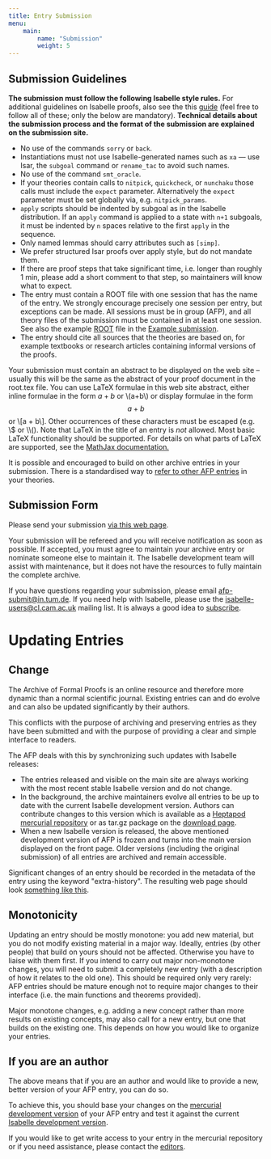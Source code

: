 ```yaml
---
title: Entry Submission
menu: 
    main:
        name: "Submission"
        weight: 5
---
```


## Submission Guidelines

**The submission must follow the following Isabelle style rules.** For additional guidelines on Isabelle proofs, also see the this [guide](https://proofcraft.org/blog/isabelle-style.html) (feel free to follow all of these; only the below are mandatory). **Technical details about the submission process and the format of the submission are explained on the submission site.**

*   No use of the commands `sorry` or `back`.
*   Instantiations must not use Isabelle-generated names such as `xa` — use Isar, the `subgoal` command or `rename_tac` to avoid such names.
*   No use of the command `smt_oracle`.
*   If your theories contain calls to `nitpick`, `quickcheck`, or `nunchaku` those calls must include the `expect` parameter. Alternatively the `expect` parameter must be set globally via, e.g. `nitpick_params`.
*   `apply` scripts should be indented by subgoal as in the Isabelle distribution. If an `apply` command is applied to a state with `n+1` subgoals, it must be indented by `n` spaces relative to the first `apply` in the sequence.
*   Only named lemmas should carry attributes such as `[simp]`.
*   We prefer structured Isar proofs over apply style, but do not mandate them.
*   If there are proof steps that take significant time, i.e. longer than roughly 1 min, please add a short comment to that step, so maintainers will know what to expect.
*   The entry must contain a ROOT file with one session that has the name of the entry. We strongly encourage precisely one session per entry, but exceptions can be made. All sessions must be in group (AFP), and all theory files of the submission must be contained in at least one session. See also the example [ROOT](https://foss.heptapod.net/isa-afp/afp-2020/-/blob/branch/default/thys/Example-Submission/ROOT) file in the [Example submission](/entries/Example-Submission.html).
*   The entry should cite all sources that the theories are based on, for example textbooks or research articles containing informal versions of the proofs.

Your submission must contain an abstract to be displayed on the web site – usually this will be the same as the abstract of your proof document in the root.tex file. You can use LaTeX formulae in this web site abstract, either inline formulae in the form $a+b$ or \\(a+b\\) or display formulae in the form $$a + b$$ or \\\[a + b\\\]. Other occurrences of these characters must be escaped (e.g. \\$ or \\\\(). Note that LaTeX in the title of an entry is _not_ allowed. Most basic LaTeX functionality should be supported. For details on what parts of LaTeX are supported, see the [MathJax documentation.](https://docs.mathjax.org/en/v2.7-latest/tex.html)

It is possible and encouraged to build on other archive entries in your submission. There is a standardised way to [refer to other AFP entries](/help) in your theories.

## Submission Form

Please send your submission [via this web page](https://ci.isabelle.systems/afp-submission/).

Your submission will be refereed and you will receive notification as soon as possible. If accepted, you must agree to maintain your archive entry or nominate someone else to maintain it. The Isabelle development team will assist with maintenance, but it does not have the resources to fully maintain the complete archive.

If you have questions regarding your submission, please email [afp-submit@in.tum.de](mailto:afp-submit@in.tum.de). If you need help with Isabelle, please use the [isabelle-users@cl.cam.ac.uk](mailto:isabelle-users@cl.cam.ac.uk) mailing list. It is always a good idea to [subscribe](https://lists.cam.ac.uk/mailman/listinfo/cl-isabelle-users).

# Updating Entries

## Change

The Archive of Formal Proofs is an online resource and therefore more dynamic than a normal scientific journal. Existing entries can and do evolve and can also be updated significantly by their authors.

This conflicts with the purpose of archiving and preserving entries as they have been submitted and with the purpose of providing a clear and simple interface to readers.

The AFP deals with this by synchronizing such updates with Isabelle releases:

*   The entries released and visible on the main site are always working with the most recent stable Isabelle version and do not change.
*   In the background, the archive maintainers evolve all entries to be up to date with the current Isabelle development version. Authors can contribute changes to this version which is available as a [Heptapod mercurial repository](https://foss.heptapod.net/isa-afp/afp-devel/) or as tar.gz package on the [download page](/download).
*   When a new Isabelle version is released, the above mentioned development version of AFP is frozen and turns into the main version displayed on the front page. Older versions (including the original submission) of all entries are archived and remain accessible.

Significant changes of an entry should be recorded in the metadata of the entry using the keyword "extra-history". The resulting web page should look [something like this](https://www.isa-afp.org/entries/JinjaThreads.html).

## Monotonicity

Updating an entry should be mostly monotone: you add new material, but you do not modify existing material in a major way. Ideally, entries (by other people) that build on yours should not be affected. Otherwise you have to liaise with them first. If you intend to carry out major non-monotone changes, you will need to submit a completely new entry (with a description of how it relates to the old one). This should be required only very rarely: AFP entries should be mature enough not to require major changes to their interface (i.e. the main functions and theorems provided).

Major monotone changes, e.g. adding a new concept rather than more results on existing concepts, may also call for a new entry, but one that builds on the existing one. This depends on how you would like to organize your entries.

## If you are an author

The above means that if you are an author and would like to provide a new, better version of your AFP entry, you can do so.

To achieve this, you should base your changes on the [mercurial development version](https:/foss.heptapod.net/isa-afp/afp-devel/) of your AFP entry and test it against the current [Isabelle development version](https://isabelle.in.tum.de/devel/).

If you would like to get write access to your entry in the mercurial repository or if you need assistance, please contact the [editors](/about#editors).
